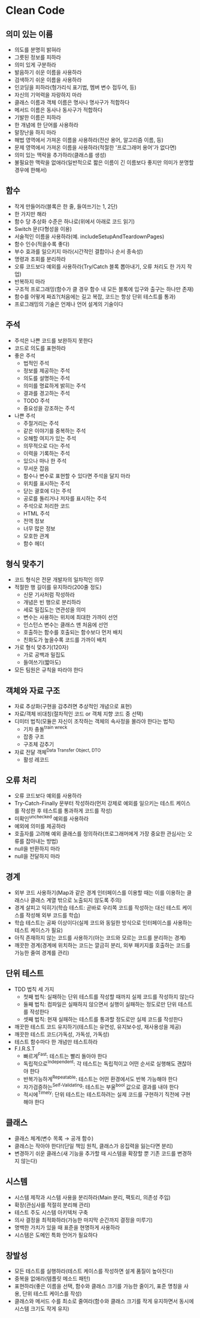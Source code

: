 # Clean Code

## 의미 있는 이름
- 의도를 분명히 밝혀라  
- 그릇된 정보를 피하라  
- 의미 있게 구분하라  
- 발음하기 쉬운 이름을 사용하라
- 검색하기 쉬운 이름을 사용하라
- 인코딩을 피하라(헝가리식 표기법, 멤버 변수 접두어, 등)
- 자신의 기억력을 자랑하지 마라
- 클래스 이름과 객체 이름은 명사나 명사구가 적합하다
- 메서드 이름은 동사나 동사구가 적합하다
- 기발한 이름은 피하라
- 한 개념에 한 단어를 사용하라
- 말장난을 하지 마라
- 해법 영역에서 가져온 이름을 사용하라(전산 용어, 알고리즘 이름, 등)
- 문제 영역에서 가져온 이름을 사용하라(적절한 '프로그래머 용어'가 없다면)
- 의미 있는 맥락을 추가하라(클래스를 생성)
- 불필요한 맥락을 없애라(일반적으로 짧은 이름이 긴 이름보다 좋지만 의미가 분명할 경우에 한해서)

## 함수
- 작게 만들어라(블록은 한 줄, 들여쓰기는 1, 2단)
- 한 가지만 해라
- 함수 당 추상화 수준은 하나로(위에서 아래로 코드 읽기)
- Switch 문(다형성을 이용)
- 서술적인 이름을 사용하라(예. includeSetupAndTeardownPages)
- 함수 인수(적을수록 좋다)
- 부수 효과를 일으키지 마라(시간적인 결합이나 순서 종속성)
- 명령과 조회를 분리하라
- 오류 코드보다 예외를 사용하라(Try/Catch 블록 뽑아내기, 오류 처리도 한 가지 작업)
- 반복하지 마라
- 구조적 프로그래밍(함수가 클 경우 함수 내 모든 블록에 입구와 출구는 하나만 존재)
- 함수를 어떻게 짜죠?(처음에는 길고 복잡, 코드는 항상 단위 테스트를 통과)
- 프로그래밍의 기술은 언제나 언어 설계의 기술이다

## 주석
- 주석은 나쁜 코드를 보완하지 못한다
- 코드로 의도를 표현하라
- 좋은 주석
  - 법적인 주석
  - 정보를 제공하는 주석
  - 의도를 설명하는 주석
  - 의미를 명료하게 밝히는 주석
  - 결과를 경고하는 주석
  - TODO 주석
  - 중요성을 강조하는 주석
- 나쁜 주석
  - 주절거리는 주석
  - 같은 이야기를 중복하는 주석
  - 오해할 여지가 있는 주석
  - 의무적으로 다는 주석
  - 이력을 기록하는 주석
  - 있으나 마나 한 주석
  - 무서운 잡음
  - 함수나 변수로 표현할 수 있다면 주석을 달지 마라
  - 위치를 표시하는 주석
  - 닫는 괄호에 다는 주석
  - 공로를 돌리거나 저자를 표시하는 주석
  - 주석으로 처리한 코드
  - HTML 주석
  - 전역 정보
  - 너무 많은 정보
  - 모호한 관계
  - 함수 헤더

## 형식 맞추기
- 코드 형식은 전문 개발자의 일차적인 의무
- 적절한 행 길이를 유지하라(200줄 정도)
  - 신문 기사처럼 작성하라
  - 개념은 빈 행으로 분리하라
  - 세로 밀집도는 연관성을 의미
  - 변수는 사용하는 위치에 최대한 가까이 선언
  - 인스턴스 변수는 클래스 맨 처음에 선언
  - 호출하는 함수를 호출되는 함수보다 먼저 배치
  - 친화도가 높을수록 코드를 가까이 배치
- 가로 형식 맞추기(120자)
  - 가로 공백과 밀집도
  - 들여쓰기(짧아도)
- 모든 팀원은 규칙을 따라야 한다

## 객체와 자료 구조
- 자료 추상화(구현을 감추려면 추상적인 개념으로 표현)
- 자료/객체 비대칭(절차적인 코드 or 객체 지향 코드 중 선택)
- 디미터 법칙(모듈은 자신이 조작하는 객체의 속사정을 몰라야 한다는 법칙)
  - 기차 충돌<sup>train wreck</sup>
  - 잡종 구조
  - 구조체 감추기
- 자료 전달 객체<sup>Data Transfer Object, DTO</sup>
  - 활성 레코드

## 오류 처리  
- 오류 코드보다 예외를 사용하라
- Try-Catch-Finally 문부터 작성하라(먼저 강제로 예외를 일으키는 테스트 케이스를 작성한 후 테스트를 통과하게 코드를 작성)
- 미확인<sup>unchecked</sup> 예외를 사용하라
- 예외에 의미를 제공하라
- 호출자를 고려해 예외 클래스를 정의하라(프로그래머에게 가장 중요한 관심사는 오류를 잡아내는 방법)
- null을 반환하지 마라
- null을 전달하지 마라

## 경계
- 외부 코드 사용하기(Map과 같은 경계 인터페이스를 이용할 때는 이를 이용하는 클래스나 클래스 계열 밖으로 노출되지 않도록 주의)
- 경계 살피고 익히기(학습 테스트: 곧바로 우리쪽 코드를 작성하는 대신 테스트 케이스를 작성해 외부 코드를 학습)
- 학습 테스트는 공짜 이상이다(실제 코드와 동일한 방식으로 인터페이스를 사용하는 테스트 케이스가 필요)
- 아직 존재하지 않는 코드를 사용하기(아는 코드와 모르는 코드를 분리하는 경계)
- 깨끗한 경계(경계에 위치하는 코드는 깔금히 분리, 외부 패키지를 호출하는 코드를 가능한 줄여 경계를 관리)

## 단위 테스트
- TDD 법칙 세 가지
  - 첫째 법칙: 실패하는 단위 테스트를 작성할 때까지 실제 코드를 작성하지 않는다
  - 둘째 법칙: 컴파일은 실패하지 않으면서 실행이 실패하는 정도로만 단위 테스트를 작성한다
  - 셋째 법칙: 현재 실패하는 테스트를 통과할 정도로만 실제 코드를 작성한다
- 깨끗한 테스트 코드 유지하기(테스트는 유연성, 유지보수성, 재사용성을 제공)
- 깨끗한 테스트 코드(가독성, 가독성, 가독성)  
- 테스트 함수마다 한 개념만 테스트하라
- F.I.R.S.T
  - 빠르게<sup>Fast</sup>: 테스트는 빨리 돌아야 한다  
  - 독립적으로<sup>Independent</sup>: 각 테스트는 독립적이고 어떤 순서로 실행해도 괜찮아야 한다  
  - 반복가능하게<sup>Repeatable</sup>: 테스트는 어떤 환경에서도 반복 가능해야 한다  
  - 자가검증하는<sup>Self-Validating</sup>: 테스트는 부울<sup>bool</sup> 값으로 결과를 내야 한다  
  - 적시에<sup>Timely</sup>: 단위 테스트는 테스트하려는 실제 코드를 구현하기 직전에 구현해야 한다  

## 클래스
- 클래스 체계(변수 목록 → 공개 함수)
- 클래스는 작아야 한다!(단일 책임 원칙, 클래스가 응집력을 잃는다면 분리)
- 변경하기 쉬운 클래스(새 기능을 추가할 때 시스템을 확장할 뿐 기존 코드를 변경하지 않는다)

## 시스템
- 시스템 제작과 시스템 사용을 분리하라(Main 분리, 팩토리, 의존성 주입)
- 확장(관심사를 적절히 분리해 관리)
- 테스트 주도 시스템 아키텍처 구축
- 의사 결정을 최적화하라(가능한 마지막 순간까지 결정을 미루기)
- 명백한 가치가 있을 때 표준을 현명하게 사용하라
- 시스템은 도메인 특화 언어가 필요하다

## 창발성
- 모든 테스트를 실행하라(테스트 케이스를 작성하면 설계 품질이 높아진다)
- 중복을 없애라(템플릿 메소드 패턴)
- 표현하라(좋은 이름을 선택, 함수와 클래스 크기를 가능한 줄이기, 표준 명칭을 사용, 단위 테스트 케이스를 작성)
- 클래스와 메서드 수를 최소로 줄여라(함수와 클래스 크기를 작게 유지하면서 동시에 시스템 크기도 작게 유지)
